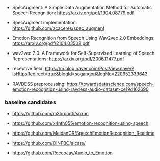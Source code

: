 - SpecAugment: A Simple Data Augmentation Method for Automatic Speech Recognition: https://arxiv.org/pdf/1904.08779.pdf

- SpecAugment implementation: https://github.com/zcaceres/spec_augment

- Emotion Recognition from Speech Using Wav2vec 2.0 Embeddings: https://arxiv.org/pdf/2104.03502.pdf

- wav2vec 2.0: A Framework for Self-Supervised Learning of Speech Representations: https://arxiv.org/pdf/2006.11477.pdf

- receptive field: https://m.blog.naver.com/PostView.naver?isHttpsRedirect=true&blogId=sogangori&logNo=220952339643

- RAVDESS preprocessing: https://towardsdatascience.com/speech-emotion-recognition-using-ravdess-audio-dataset-ce19d162690



### baseline candidates

- https://github.com/m3hrdadfi/soxan

- https://github.com/x4nth055/emotion-recognition-using-speech

- https://github.com/MeidanGR/SpeechEmotionRecognition_Realtime

- https://github.com/DINFBO/aicare/

- https://github.com/RoccoJay/Audio_to_Emotion
